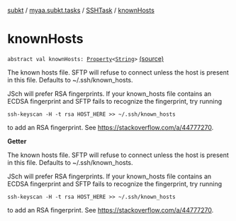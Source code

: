 [subkt](../../index.md) / [myaa.subkt.tasks](../index.md) / [SSHTask](index.md) / [knownHosts](./known-hosts.md)

# knownHosts

`abstract val knownHosts: `[`Property`](https://docs.gradle.org/current/javadoc/org/gradle/api/provider/Property.html)`<`[`String`](https://kotlinlang.org/api/latest/jvm/stdlib/kotlin/-string/index.html)`>` [(source)](https://github.com/Myaamori/SubKt/blob/0.1.7/src/main/kotlin/myaa/subkt/tasks/tasks.kt#L1903)

The known hosts file. SFTP will refuse to connect unless the host is
present in this file.
Defaults to ~/.ssh/known_hosts.

JSch will prefer RSA fingerprints. If your known_hosts file contains
an ECDSA fingerprint and SFTP fails to recognize the fingerprint,
try running

```
ssh-keyscan -H -t rsa HOST_HERE >> ~/.ssh/known_hosts
```

to add an RSA fingerprint. See https://stackoverflow.com/a/44777270.

**Getter**

The known hosts file. SFTP will refuse to connect unless the host is
present in this file.
Defaults to ~/.ssh/known_hosts.

JSch will prefer RSA fingerprints. If your known_hosts file contains
an ECDSA fingerprint and SFTP fails to recognize the fingerprint,
try running

```
ssh-keyscan -H -t rsa HOST_HERE >> ~/.ssh/known_hosts
```

to add an RSA fingerprint. See https://stackoverflow.com/a/44777270.

